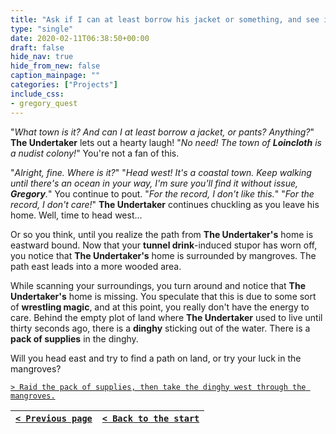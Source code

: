 ```yaml
---
title: "Ask if I can at least borrow his jacket or something, and see if he has any info on the town before I go."
type: "single"
date: 2020-02-11T06:38:50+00:00
draft: false
hide_nav: true
hide_from_new: false
caption_mainpage: ""
categories: ["Projects"]
include_css:
- gregory_quest
---
```


"*What town is it? And can I at least borrow a jacket, or pants? Anything?*" **The Undertaker** lets out a hearty laugh! "*No need! The town of **Loincloth** is a nudist colony!*" You're not a fan of this.

"*Alright, fine. Where is it?*" "*Head west! It's a coastal town. Keep walking until there's an ocean in your way, I'm sure you'll find it without issue, **Gregory**.*" You continue to pout. "*For the record, I don't like this.*" "*For the record, I don't care!*" **The Undertaker** continues chuckling as you leave his home. Well, time to head west…

Or so you think, until you realize the path from **The Undertaker's** home is eastward bound. Now that your **tunnel drink**-induced stupor has worn off, you notice that **The Undertaker's** home is surrounded by mangroves. The path east leads into a more wooded area. 

While scanning your surroundings, you turn around and notice that **The Undertaker's** home is missing. You speculate that this is due to some sort of **wrestling magic**, and at this point, you really don't have the energy to care. Behind the empty plot of land where **The Undertaker** used to live until thirty seconds ago, there is a **dinghy** sticking out of the water. There is a **pack of supplies** in the dinghy.

Will you head east and try to find a path on land, or try your luck in the mangroves?

[``> Raid the pack of supplies, then take the dinghy west through the mangroves.``](../52)

|[``< Previous page``](../50)|[``< Back to the start``](../)|
|---|---|